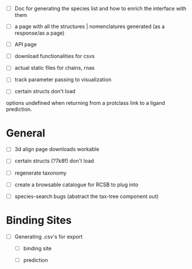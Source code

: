 

- [ ] Doc for generating the species list and how to enrich the interface with them

- [ ] a page with all the structures | nomenclatures generated 
(as a response/as a page)

- [ ] API page
- [ ] download functionalities for csvs
- [ ] actual static files for chains, rnas
- [ ] track parameter passing to visualization
- [ ] certain structs don't load


options undefined  when returning from a protclass link to a ligand prediction.

# General

- [ ] 3d align page downloads workable
- [ ] certain structs (?7k8f) don't load
- [ ] regenerate taxonomy
- [ ] create a browsable catalogue for RCSB to plug into
- [ ] species-search bugs (abstract the tax-tree component out)




# Binding Sites

- [ ] Generating .csv's for export 
	- [ ] binding site
	- [ ] prediction




